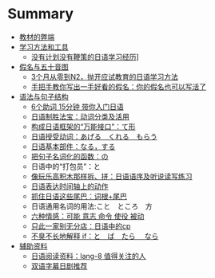 # Summary

* [教材的弊端](README.md)
* [学习方法和工具](chapter1.md)
  * [没有计划没有鞭策的日语学习经历\]](chapter1/mei-you-ji-hua-mei-you-bian-ce-de-ri-yu-xue-xi-jing-53865d28-c1s1-md.md)
* [假名与五十音图](jia-ming-yu-wu-shi-yin-tu.md)
  * [3个月从零到N2，抛开应试教育的日语学习方法](jia-ming-yu-wu-shi-yin-tu/3ge-yue-cong-ling-dao-n2-ff0c-pao-kai-ying-shi-jiao-yu-de-ri-yu-xue-xi-fang-fa.md)
  * [手把手教你写出一手好看的假名：你的假名也可以写活了](jia-ming-yu-wu-shi-yin-tu/shou-ba-shou-jiao-ni-xie-chu-yi-shou-hao-kan-de-jia-ming-ff1a-ni-de-jia-ming-ye-ke-yi-xie-huo-le.md)
* [语法与句子结构](yu-fa-yu-ju-zi-jie-gou.md)
  * [6个助词 15分钟 带你入门日语](yu-fa-yu-ju-zi-jie-gou/6ge-zhu-ci-15-fen-zhong-dai-ni-ru-men-ri-yu.md)
  * [日语制胜法宝：动词分类及活用](yu-fa-yu-ju-zi-jie-gou/ri-yu-zhi-sheng-fa-bao-ff1a-dong-ci-fen-lei-ji-huo-yong.md)
  * [构成日语框架的“万能接口”：て形](yu-fa-yu-ju-zi-jie-gou/gou-cheng-ri-yu-kuang-jia-de-201c-wan-neng-jie-kou-201d-ff1a-3066-xing.md)
  * [日语授受动词：あげる　くれる　もらう](yu-fa-yu-ju-zi-jie-gou/ri-yu-shou-shou-dong-ci-ff1a-3042-3052-308b.md)
  * [日语基本部件：なる，する](yu-fa-yu-ju-zi-jie-gou/ri-yu-ji-ben-bu-jian-ff1a-306a-308b-ff0c-3059-308b.md)
  * [把句子名词化的函数：の](yu-fa-yu-ju-zi-jie-gou/ba-ju-zi-ming-ci-hua-de-han-shu-ff1a-306e.md)
  * 日语中的“打包员”：と
  * [像玩乐高积木那样拆、拼：日语语序及听说读写练习](yu-fa-yu-ju-zi-jie-gou/xiang-wan-le-gao-ji-mu-na-yang-chai-3001-pin-ff1a-ri-yu-yu-xu-ji-ting-shuo-du-xie-lian-xi.md)
  * [日语表达时间轴上的动作](yu-fa-yu-ju-zi-jie-gou/ri-yu-biao-da-shi-jian-zhou-shang-de-dong-zuo.md)
  * [抓住日语这些尾巴：词根+尾巴](yu-fa-yu-ju-zi-jie-gou/zhua-zhu-ri-yu-zhe-xie-wei-ba-ff1a-ci-6839+-wei-ba.md)
  * 日语通用名词的用法:こと　ところ　方
  * [六种情感：可能 意志 命令 使役 被动](yu-fa-yu-ju-zi-jie-gou/liu-zhong-qing-gan-ff1a-ke-neng-yi-zhi-ming-ling-shi-yi-bei-dong.md)
  * [只此一家别无分店：日语中的cp](yu-fa-yu-ju-zi-jie-gou/zhi-ci-yi-jia-bie-wu-fen-dian-ff1a-ri-yu-zhong-de-cp.md)
  * [不臭不长地解释 if：と　ば　たら 　なら](yu-fa-yu-ju-zi-jie-gou/bu-chou-bu-chang-di-jie-shi-if.md)
* [辅助资料](fu-zhu-zi-liao.md)
  * [日语阅读资料：lang-8 值得关注的人](fu-zhu-zi-liao/ri-yu-yue-du-zi-liao-ff1a-lang-8-zhi-de-guan-zhu-de-ren.md)
  * [双语字幕日剧推荐](fu-zhu-zi-liao/shuang-yu-zi-mu-ri-ju-tui-jian.md)

